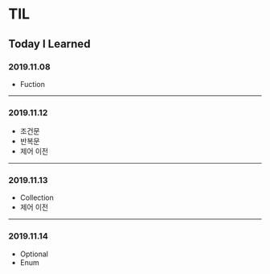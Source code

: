 # TIL
## Today I Learned


### 2019.11.08

- Fuction
------------------------
### 2019.11.12

- 조건문
- 반복문
- 제어 이전
------------------------
### 2019.11.13

- Collection
- 제어 이전
------------------------
### 2019.11.14

- Optional
- Enum

